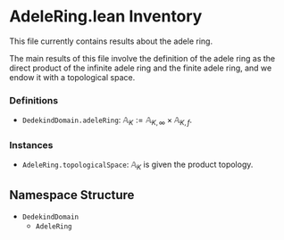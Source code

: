 # AdeleRing.lean Inventory

This file currently contains results about the adele ring.

The main results of this file involve the definition of the adele ring as the direct product of the infinite adele ring and the finite adele ring, and we endow it with a topological space. 

### Definitions

- `DedekindDomain.adeleRing`: $\mathbb{A}_K := \mathbb{A}_{K, \infty} \times \mathbb{A}_{K, f}$.

### Instances

- `AdeleRing.topologicalSpace`: $\mathbb{A}_{K}$ is given the product topology.

## Namespace Structure

- `DedekindDomain`
    - `AdeleRing`

